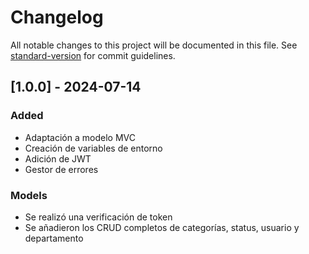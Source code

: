 # Changelog

All notable changes to this project will be documented in this file. See [standard-version](https://github.com/conventional-changelog/standard-version) for commit guidelines.

## [1.0.0] - 2024-07-14

### Added

- Adaptación a modelo MVC
- Creación de variables de entorno
- Adición de JWT
- Gestor de errores

### Models

- Se realizó una verificación de token
- Se añadieron los CRUD completos de categorías, status, usuario y departamento
